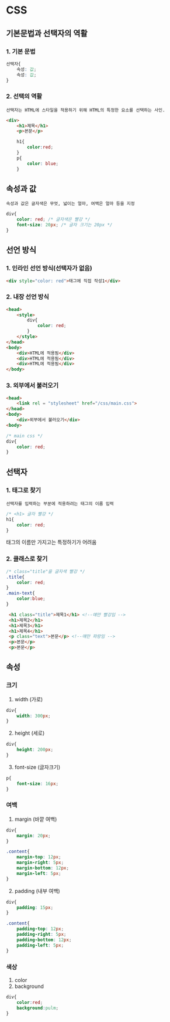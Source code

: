 # CSS

## 기본문법과 선택자의 역활
### 1. 기본 문법

```css
선택자{
    속성: 값;
    속성: 값;
}
```

### 2. 선택의 역활
    선택자는 HTML에 스타일을 적용하기 위해 HTML의 특정한 요소를 선택하는 사인.

```html
<div>
    <h1>제목</h1>
    <p>본문</p>    
```

```css
    h1{
        color:red;
    }
    p{
        color: blue;
    }
```

## 속성과 값
    속성과 값은 글자색은 무엇, 넓이는 얼마, 여백은 얼마 등을 지정

```css
div{
    color: red; /* 글자색은 빨강 */
    font-size: 20px; /* 글자 크기는 20px */        
}
```

## 선언 방식
### 1. 인라인 선언 방식(선택자가 없음)

```html
<div style="color: red">태그에 직접 작성1</div>
```

### 2. 내장 선언 방식

```html
<head>
    <style>
        div{
            color: red;
        }
    </style>
</head>
<body>
    <div>HTML에 적용됨</div>
    <div>HTML에 적용됨</div>
    <div>HTML에 적용됨</div>
</body>
```

### 3. 외부에서 불러오기
```html
<head>
    <link rel = "stylesheet" href="/css/main.css">
</head>
<body>
    <div>외부에서 불러오기</div>
<body>
```
```css
/* main css */
div{
    color: red;
}
```

## 선택자
### 1. 태그로 찾기
    선택자를 입력하는 부분에 적용하려는 태그의 이름 입력

```css
/* <h1> 글자 빨강 */
h1{
    color: red;
}
```
태그의 이름만 가지고는 특정하기가 어려움

### 2. 클래스로 찾기
```css
/* class="title"을 글자색 빨강 */
.title{
    color: red;
}
.main-text{
    color:blue;
}
```
```html
 <h1 class="title">제목1</h1> <!--얘만 빨강임 -->
 <h1>제목2</h1>
 <h1>제목3</h1>
 <h1>제목4</h1>
 <p class="text">본문</p> <!--얘만 파랑임 -->
 <p>본문</p>
 <p>본문</p>
```

 ## 속성
 ### 크기
 1. width (가로)
 ```css
 div{
     width: 300px;
 }
 ```

 2. height (세로)
 ```css
 div{
     height: 200px;
 }
 ```

 3. font-size (글자크기)
 ```css
 p{
     font-size: 16px;
 }
```

### 여백
1. margin (바깥 여백)
```css
div{
    margin: 20px;
}

.content{
    margin-top: 12px;
    margin-right: 5px;
    margin-bottom: 12px;
    margin-left: 5px;
}
```


2. padding (내부 여백)
```css
div{
    padding: 15px;
}

.content{
    padding-top: 12px;
    padding-right: 5px;
    padding-bottom: 12px;
    padding-left: 5px;
}
```


### 색상
1. color 
2. background
```css
div{
    color:red;
    background:pulm;
}
```

